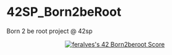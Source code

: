 # 42SP_Born2beRoot
Born 2 be root project @ 42sp

<div align="center">
<a href="https://github.com/JaeSeoKim/badge42"><img src="https://badge42.vercel.app/api/v2/cli7l4sim001108mvngbgwmeh/project/2765102" alt="feralves's 42 Born2beroot Score" /></a>
</div>
